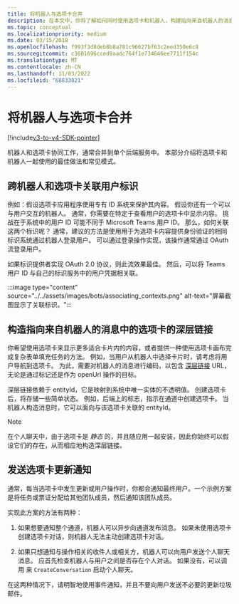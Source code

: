 ```yaml
---
title: 将机器人与选项卡合并
description: 在本文中，你将了解如何同时使用选项卡和机器人，构建指向来自机器人的消息中的选项卡的深层链接，以及团队机器人选项卡开发
ms.topic: conceptual
ms.localizationpriority: medium
ms.date: 03/15/2018
ms.openlocfilehash: f993f3d8deb8b8a781c96627bf63c2eed350e6c8
ms.sourcegitcommit: c3601696cced9aadc764f1e734646ee7711f154c
ms.translationtype: MT
ms.contentlocale: zh-CN
ms.lasthandoff: 11/03/2022
ms.locfileid: "68833021"
---
```

# <a name="combine-bots-with-tabs"></a>将机器人与选项卡合并

[!include[v3-to-v4-SDK-pointer](~/includes/v3-to-v4-pointer-bots.md)]

机器人和选项卡协同工作，通常合并到单个后端服务中。 本部分介绍将选项卡和机器人一起使用的最佳做法和常见模式。

## <a name="associating-user-identities-across-bot-and-tab"></a>跨机器人和选项卡关联用户标识

例如：假设选项卡应用程序使用专有 ID 系统来保护其内容。 假设你还有一个可以与用户交互的机器人。 通常，你需要在特定于查看用户的选项卡中显示内容。 挑战在于系统中的用户 ID 可能不同于 Microsoft Teams 用户 ID。 那么，如何关联这两个标识呢？
通常，建议的方法是使用用于为选项卡内容提供身份验证的相同标识系统通过机器人登录用户。 可以通过登录操作实现，该操作通常通过 OAuth 流登录用户。

如果标识提供者实现 OAuth 2.0 协议，则此流效果最佳。 然后，可以将 Teams 用户 ID 与自己的标识服务中的用户凭据相关联。

   :::image type="content" source="../../assets/images/bots/associating_contexts.png" alt-text="屏幕截图显示了关联标识。":::

## <a name="constructing-deep-links-to-tabs-in-messages-from-your-bot"></a>构造指向来自机器人的消息中的选项卡的深层链接

你希望使用选项卡来显示更多适合卡片内的内容，或者提供一种使用选项卡画布完成复杂表单填充任务的方法。 例如，当用户从机器人中选择卡片时，请考虑将用户导航到选项卡。 为此，需要对机器人的消息进行编码，以包含 [深层链接](~/concepts/build-and-test/deep-links.md) URL，无论是通过标记还是作为 openUrl 操作的目标。

深层链接依赖于 entityId，它是映射到系统中唯一实体的不透明值。 创建选项卡后，将存储一些简单状态。 例如，后端上的标志，指示在通道中创建选项卡。 当机器人构造消息时，它可以面向与该选项卡关联的 entityId。

> [!NOTE]
> 在个人聊天中，由于选项卡是 *静态* 的，并且随应用一起安装，因此你始终可以假设它们的存在，从而相应地构造深层链接。

## <a name="sending-notifications-for-tab-updates"></a>发送选项卡更新通知

通常，每当选项卡中发生更新或用户操作时，你都会通知最终用户。一个示例方案是将任务或票证分配给其他团队成员，然后通知该团队成员。

实现此方案的方法有两种：

1. 如果想要通知整个通道，机器人可以异步向通道发布消息。 如果未使用选项卡创建选项卡对话，则机器人无法主动创建选项卡对话。

2. 如果只想通知与操作相关的收件人或相关方，机器人可以向用户发送个人聊天消息。 应首先检查机器人与用户之间是否存在个人对话。 如果没有，可以调用 来 `CreateConversation` 启动个人聊天。

在这两种情况下，请明智地使用事件通知，并且不要向用户发送不必要的更新垃圾邮件。
